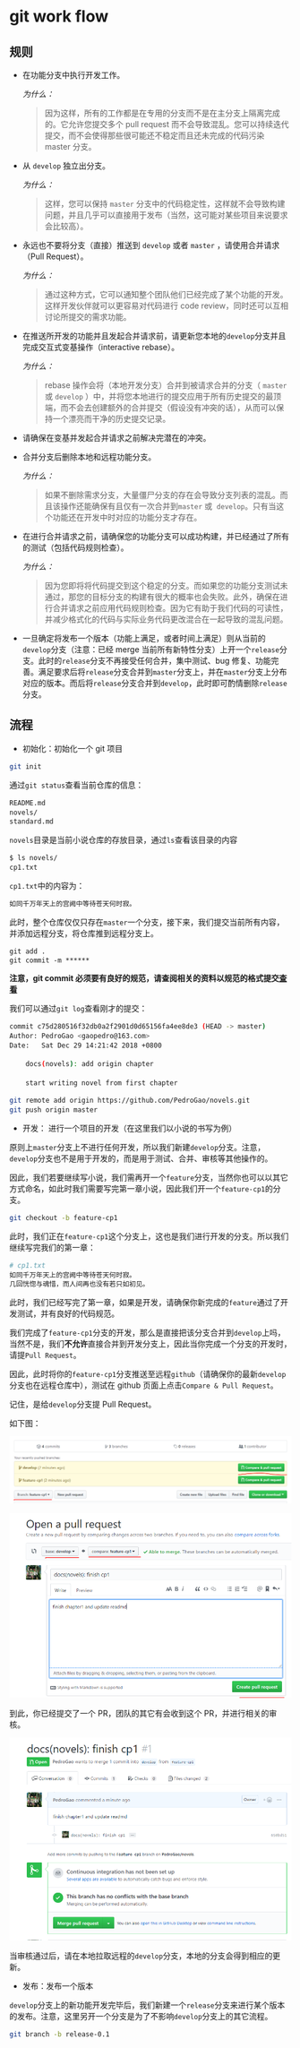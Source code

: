 # git work flow

## 规则

- 在功能分支中执行开发工作。

  _为什么：_

  > 因为这样，所有的工作都是在专用的分支而不是在主分支上隔离完成的。它允许您提交多个 pull request 而不会导致混乱。您可以持续迭代提交，而不会使得那些很可能还不稳定而且还未完成的代码污染 master 分支。

- 从 `develop` 独立出分支。

  _为什么：_

  > 这样，您可以保持 `master` 分支中的代码稳定性，这样就不会导致构建问题，并且几乎可以直接用于发布（当然，这可能对某些项目来说要求会比较高）。

- 永远也不要将分支（直接）推送到 `develop` 或者 `master` ，请使用合并请求（Pull Request）。

  _为什么：_

  > 通过这种方式，它可以通知整个团队他们已经完成了某个功能的开发。这样开发伙伴就可以更容易对代码进行 code review，同时还可以互相讨论所提交的需求功能。

- 在推送所开发的功能并且发起合并请求前，请更新您本地的`develop`分支并且完成交互式变基操作（interactive rebase）。

  _为什么：_

  > rebase 操作会将（本地开发分支）合并到被请求合并的分支（ `master` 或 `develop` ）中，并将您本地进行的提交应用于所有历史提交的最顶端，而不会去创建额外的合并提交（假设没有冲突的话），从而可以保持一个漂亮而干净的历史提交记录。

- 请确保在变基并发起合并请求之前解决完潜在的冲突。

- 合并分支后删除本地和远程功能分支。

  _为什么：_

  > 如果不删除需求分支，大量僵尸分支的存在会导致分支列表的混乱。而且该操作还能确保有且仅有一次合并到`master` 或  `develop`。只有当这个功能还在开发中时对应的功能分支才存在。

- 在进行合并请求之前，请确保您的功能分支可以成功构建，并已经通过了所有的测试（包括代码规则检查）。

  _为什么：_

  > 因为您即将将代码提交到这个稳定的分支。而如果您的功能分支测试未通过，那您的目标分支的构建有很大的概率也会失败。此外，确保在进行合并请求之前应用代码规则检查。因为它有助于我们代码的可读性，并减少格式化的代码与实际业务代码更改混合在一起导致的混乱问题。

- 一旦确定将发布一个版本（功能上满足，或者时间上满足）则从当前的`develop`分支（注意：已经 merge 当前所有新特性分支）上开一个`release`分支。此时的`release`分支不再接受任何合并，集中测试、bug 修复、功能完善。满足要求后将`release`分支合并到`master`分支上，并在`master`分支上分布对应的版本。而后将`release`分支合并到`develop`，此时即可酌情删除`release`分支。

## 流程

- 初始化：初始化一个 git 项目

```bash
git init
```

通过`git status`查看当前仓库的信息：

```sh
README.md
novels/
standard.md
```

`novels`目录是当前小说仓库的存放目录，通过`ls`查看该目录的内容

```sh
$ ls novels/
cp1.txt
```

`cp1.txt`中的内容为：

```sh
如同千万年天上的宫阙中等待苍天何时寂。
```

此时，整个仓库仅仅只存在`master`一个分支，接下来，我们提交当前所有内容，并添加远程分支，将仓库推到远程分支上。

```
git add .
git commit -m ******
```

**注意，git commit 必须要有良好的规范，请查阅相关的资料以规范的格式提交[查看](http://www.ruanyifeng.com/blog/2016/01/commit_message_change_log.html)**

我们可以通过`git log`查看刚才的提交：

```sh
commit c75d280516f32db0a2f2901d0d65156fa4ee8de3 (HEAD -> master)
Author: PedroGao <gaopedro@163.com>
Date:   Sat Dec 29 14:21:42 2018 +0800

    docs(novels): add origin chapter

    start writing novel from first chapter
```

```bash
git remote add origin https://github.com/PedroGao/novels.git
git push origin master
```

- 开发： 进行一个项目的开发（在这里我们以小说的书写为例）

原则上`master`分支上不进行任何开发，所以我们新建`develop`分支。注意，`develop`分支也不是用于开发的，而是用于测试、合并、审核等其他操作的。

因此，我们若要继续写小说，我们需再开一个`feature`分支，当然你也可以以其它方式命名，如此时我们需要写完第一章小说，因此我们开一个`feature-cp1`的分支。

```bash
git checkout -b feature-cp1
```

此时，我们正在`feature-cp1`这个分支上，这也是我们进行开发的分支。所以我们继续写完我们的第一章：

```sh
# cp1.txt
如同千万年天上的宫阙中等待苍天何时寂。
几回恍惚与魂惜，而人间再也没有若只如初见。
```

此时，我们已经写完了第一章，如果是开发，请确保你新完成的`feature`通过了开发测试，并有良好的代码规范。

我们完成了`feature-cp1`分支的开发，那么是直接把该分支合并到`develop`上吗，当然不是，我们**不允许**直接合并到开发分支上，因此当你完成一个分支的开发时，
请提`Pull Request`。

因此，此时将你的`feature-cp1`分支推送至远程`github`（请确保你的最新`develop`分支也在远程仓库中），测试在 github 页面上点击`Compare & Pull Request`。

记住，是给`develop`分支提 Pull Request。

如下图：

![one](./imgs/one.png)

![two](./imgs/two.png)

到此，你已经提交了一个 PR，团队的其它有会收到这个 PR，并进行相关的审核。

![three](./imgs/three.png)

当审核通过后，请在本地拉取远程的`develop`分支，本地的分支会得到相应的更新。

- 发布：发布一个版本

`develop`分支上的新功能开发完毕后，我们新建一个`release`分支来进行某个版本的发布。注意，这里另开一个分支是为了不影响`develop`分支上的其它流程。

```bash
git branch -b release-0.1
```
